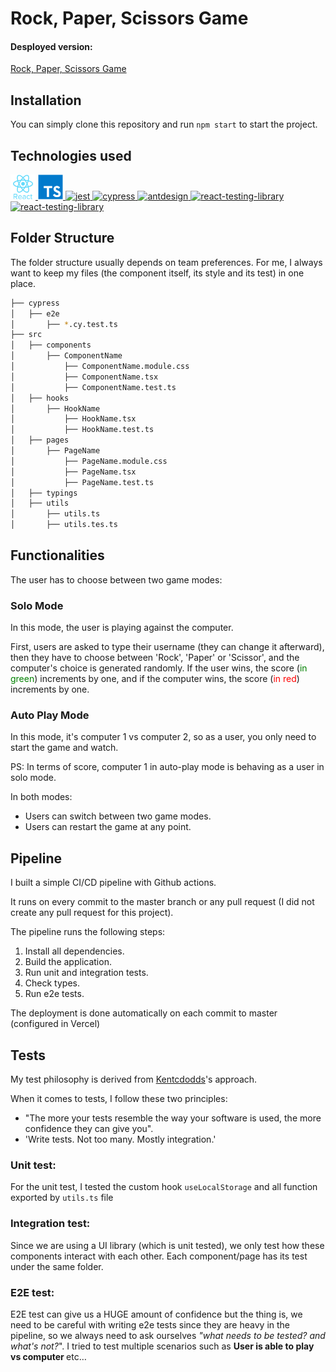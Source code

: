 # Rock, Paper, Scissors Game

<h4>Desployed version:</h4><a href="https://rock-paper-scessior-fdjmei4gb-hamdi-ben-yaflah.vercel.app/">Rock, Paper, Scissors Game</a>

## Installation

You can simply clone this repository and run `npm start` to start the project.

## Technologies used

<a href="https://reactjs.org/" target="_blank"> <img src="https://raw.githubusercontent.com/devicons/devicon/master/icons/react/react-original-wordmark.svg" alt="react" width="40" height="40"/> </a><a href="https://www.typescriptlang.org/" target="_blank"> <img src="https://raw.githubusercontent.com/devicons/devicon/master/icons/typescript/typescript-original.svg" alt="typescript" width="40" height="40"/> </a> <a href="https://jestjs.io" target="_blank"> <img src="https://www.vectorlogo.zone/logos/jestjsio/jestjsio-icon.svg" alt="jest" width="40" height="40"/> </a><a href="https://www.cypress.io" target="_blank"> <img src="https://raw.githubusercontent.com/simple-icons/simple-icons/6e46ec1fc23b60c8fd0d2f2ff46db82e16dbd75f/icons/cypress.svg" alt="cypress" width="40" height="40"/> </a><a href="https://www.cypress.io" target="_blank"> <img src="https://gw.alipayobjects.com/zos/rmsportal/rlpTLlbMzTNYuZGGCVYM.png" alt="antdesign" width="40" height="40"/> </a><a href="https://avatars.githubusercontent.com/u/44036562?s=280&v=4" target="_blank"> <img src="https://testing-library.com/img/octopus-128x128.png" alt="react-testing-library" width="40" height="40"/> </a><a href="https://avatars.githubusercontent.com/u/44036562?s=280&v=4" target="_blank"> <img src="https://avatars.githubusercontent.com/u/44036562?s=280&v=4" alt="react-testing-library" width="40" height="40"/> </a>

## Folder Structure

The folder structure usually depends on team preferences. For me, I always want to keep my files (the component itself, its style and its test) in one place.

```bash
├── cypress
│   ├── e2e
│       ├── *.cy.test.ts
├── src
│   ├── components
│       ├── ComponentName
│           ├── ComponentName.module.css
│           ├── ComponentName.tsx
│           ├── ComponentName.test.ts
│   ├── hooks
│       ├── HookName
│           ├── HookName.tsx
│           ├── HookName.test.ts
│   ├── pages
│       ├── PageName
│           ├── PageName.module.css
│           ├── PageName.tsx
│           ├── PageName.test.ts
│   ├── typings
│   ├── utils
│       ├── utils.ts
│       ├── utils.tes.ts
```

## Functionalities

The user has to choose between two game modes:

<h3>Solo Mode</h3>

In this mode, the user is playing against the computer.

First, users are asked to type their username (they can change it afterward), then they have to choose between 'Rock', 'Paper' or 'Scissor', and the computer's choice is generated randomly. If the user wins, the score (<span style="color:green;">in green</span>) increments by one, and if the computer wins, the score (<span style="color:red;">in red</span>) increments by one.

<h3>Auto Play Mode</h3>
In this mode, it's computer 1 vs computer 2, so as a user, you only need to start the game and watch.

PS: In terms of score, computer 1 in auto-play mode is behaving as a user in solo mode.

In both modes:

- Users can switch between two game modes.
- Users can restart the game at any point.

## Pipeline

I built a simple CI/CD pipeline with Github actions.

It runs on every commit to the master branch or any pull request (I did not create any pull request for this project).

The pipeline runs the following steps:

<ol>
    <li> Install all dependencies.
    <li> Build the application.
    <li> Run unit and integration tests.
    <li> Check types.
    <li> Run e2e tests.
</ol>

The deployment is done automatically on each commit to master (configured in Vercel)

## Tests

My test philosophy is derived from <a href="https://kentcdodds.com/"> Kentcdodds</a>'s approach.

When it comes to tests, I follow these two principles:

<ul>
 <li>"The more your tests resemble the way your software is used, the more confidence they can give you".
 <li>'Write tests. Not too many. Mostly integration.'
</ul>

### Unit test:

For the unit test, I tested the custom hook `useLocalStorage` and all function exported by `utils.ts` file

### Integration test:

Since we are using a UI library (which is unit tested), we only test how these components interact with each other. Each component/page has its test under the same folder.

### E2E test:

E2E test can give us a HUGE amount of confidence but the thing is, we need to be careful with writing e2e tests since they are heavy in the pipeline, so we always need to ask ourselves _"what needs to be tested? and what's not?_".
I tried to test multiple scenarios such as <strong>User is able to play vs computer </strong>etc…
